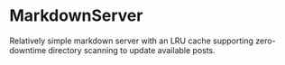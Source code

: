 # MarkdownServer

Relatively simple markdown server with an LRU cache supporting zero-downtime directory scanning to update available posts.